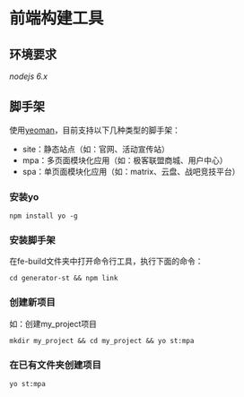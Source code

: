 # 前端构建工具

## 环境要求

*nodejs 6.x*

## 脚手架

使用<a href="http://yeoman.io/" target="_blank">yeoman</a>，目前支持以下几种类型的脚手架：

* site：静态站点（如：官网、活动宣传站）
* mpa：多页面模块化应用（如：极客联盟商城、用户中心）
* spa：单页面模块化应用（如：matrix、云盘、战吧竞技平台）

### 安装yo

```
npm install yo -g
```

### 安装脚手架

在fe-build文件夹中打开命令行工具，执行下面的命令：

```
cd generator-st && npm link
```

### 创建新项目

如：创建my_project项目

```
mkdir my_project && cd my_project && yo st:mpa
```

### 在已有文件夹创建项目

```
yo st:mpa
```